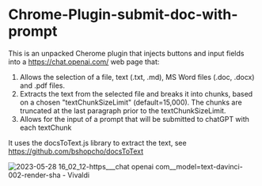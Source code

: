 # Chrome-Plugin-submit-doc-with-prompt
This is an unpacked Cherome plugin that injects buttons and input fields into a https://chat.openai.com/ web page that:
1. Allows the selection of a file, text (.txt, .md), MS Word files (.doc, .docx) and .pdf files.
2. Extracts the text from the selected file and breaks it into chunks, based on a chosen "textChunkSizeLimit" (default=15,000). The chunks are truncated at the last paragraph prior to the textChunkSizeLimit.
3. Allows for the input of a prompt that will be submitted to chatGPT with each textChunk

It uses the docsToText.js library to extract the text, see https://github.com/bshopcho/docsToText

![2023-05-28 16_02_12-https___chat openai com__model=text-davinci-002-render-sha - Vivaldi](https://github.com/BigGHS/Chrome-Plugin-submit-doc-with-prompt/assets/61913681/82baa1d8-b9e1-41ae-951c-920f9eb972e1)
